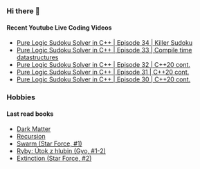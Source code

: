 ### Hi there 👋

#### Recent Youtube Live Coding Videos

<!-- YOUTUBE_LIVE:START -->
- [Pure Logic Sudoku Solver in C++ | Episode 34 | Killer Sudoku](https://www.youtube.com/watch?v=olakOvh8qgo)
- [Pure Logic Sudoku Solver in C++ | Episode 33 | Compile time datastructures](https://www.youtube.com/watch?v=P2tKrxSYwLA)
- [Pure Logic Sudoku Solver in C++ | Episode 32 | C++20 cont.](https://www.youtube.com/watch?v=qs7kNE5G6Ls)
- [Pure Logic Sudoku Solver in C++ | Episode 31 | C++20 cont.](https://www.youtube.com/watch?v=UhhJV4TsJcw)
- [Pure Logic Sudoku Solver in C++ | Episode 30 | C++20 cont.](https://www.youtube.com/watch?v=mmMSGK9da9o)
<!-- YOUTUBE_LIVE:END -->

### Hobbies

#### Last read books

<!-- GOODREADS:START -->
- [Dark Matter](https://www.goodreads.com/review/show/3237396196?utm_medium=api&utm_source=rss)
- [Recursion](https://www.goodreads.com/review/show/3199564428?utm_medium=api&utm_source=rss)
- [Swarm (Star Force, #1)](https://www.goodreads.com/review/show/3276393283?utm_medium=api&utm_source=rss)
- [Ryby: Útok z hlubin (Gyo, #1-2)](https://www.goodreads.com/review/show/3329650629?utm_medium=api&utm_source=rss)
- [Extinction (Star Force, #2)](https://www.goodreads.com/review/show/3476396438?utm_medium=api&utm_source=rss)
<!-- GOODREADS:END -->

<!--
![My Github stats](https://github-readme-stats.vercel.app/api?username=HappyCerberus&show_icons=true)


![Top Langs](https://github-readme-stats.vercel.app/api/top-langs/?username=HappyCerberus&layout=compact)
-->
<!--
**HappyCerberus/HappyCerberus** is a ✨ _special_ ✨ repository because its `README.md` (this file) appears on your GitHub profile.

Here are some ideas to get you started:

- 🔭 I’m currently working on ...
- 🌱 I’m currently learning ...
- 👯 I’m looking to collaborate on ...
- 🤔 I’m looking for help with ...
- 💬 Ask me about ...
- 📫 How to reach me: ...
- 😄 Pronouns: ...
- ⚡ Fun fact: ...
-->

